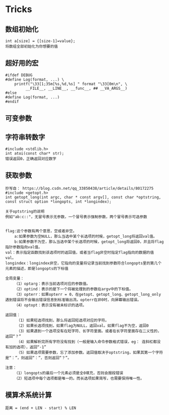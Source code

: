 # Tricks 
## 数组初始化
    int a[size] = {[size-1]=value};
    将数组全部初始化为你想要的值
## 超好用的宏
    #ifdef DEBUG
    #define Log(format, ...) \
        printf("\33[1;35m[%s,%d,%s] " format "\33[0m\n", \
             __FILE__, __LINE__, __func__, ## __VA_ARGS__)
    #else
    #define Log(format, ...) 
    #endif
## 可变参数
    

## 字符串转数字
    #include <stdlib.h>
    int atoi(const char* str);
    错误返回0，正确返回对应数字

## 获取参数
    抄写自： https://blog.csdn.net/qq_33850438/article/details/80172275
    #include <getopt.h>
    int getopt_long(int argc, char * const argv[], const char *optstring, const struct option *longopts, int *longindex);

    关于optstring的说明
    例如"ab:c::"，无冒号表示无参数，一个冒号表示强制参数，两个冒号表示可选参数


    flag:这个参数有两个意思，空或者非空。
        a:如果参数为空NULL，那么当选中某个长选项的时候，getopt_long将返回val值。          
        b:如果参数不为空，那么当选中某个长选项的时候，getopt_long将返回0，并且将flag指针参数指向val值。
    val：表示指定函数找到该选项时的返回值，或者当flag非空时指定flag指向的数据的值val。
    longindex：longindex非空，它指向的变量将记录当前找到参数符合longopts里的第几个元素的描述，即是longopts的下标值

    全局变量：
        （1）optarg：表示当前选项对应的参数值。
        （2）optind：表示的是下一个将被处理到的参数在argv中的下标值。
        （3）opterr：如果opterr = 0，在getopt、getopt_long、getopt_long_only遇到错误将不会输出错误信息到标准输出流。opterr在非0时，向屏幕输出错误。
        （4）optopt：表示没有被未标识的选项。

    返回值：
         （1）如果短选项找到，那么将返回短选项对应的字符。
         （2）如果长选项找到，如果flag为NULL，返回val。如果flag不为空，返回0
         （3）如果遇到一个选项没有在短字符、长字符里面。或者在长字符里面存在二义性的，返回“？”
         （4）如果解析完所有字符没有找到（一般是输入命令参数格式错误，eg： 连斜杠都没有加的选项），返回“-1”
         （5）如果选项需要参数，忘了添加参数。返回值取决于optstring，如果其第一个字符是“：”，则返回“：”，否则返回“？”。

    注意：
        （1）longopts的最后一个元素必须是全0填充，否则会报段错误
        （2）短选项中每个选项都是唯一的。而长选项如果简写，也需要保持唯一性。

## 模算术系统计算
    距离 = (end + LEN - start) % LEN


